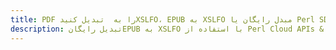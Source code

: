 ---title: PDF را به  تبدیل کنیدXSLFO، EPUB به XSLFO مبدل رایگان یا Perl SDKdescription: تبدیل رایگانEPUB به XSLFO با استفاده از Perl Cloud APIs & SDK همچنین اسناد PDF را در Cloud ایجاد، ویرایش و رندر کنید.---